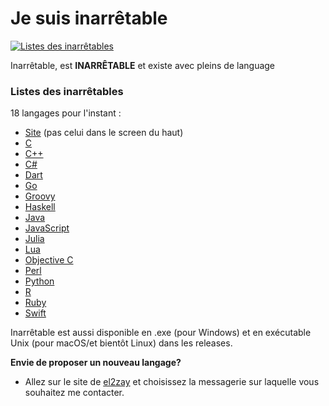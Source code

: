 # Je suis **inarrêtable**

[![Listes des inarrêtables](https://us-east-1.tixte.net/uploads/images.johanstickman.com/inarr%C3%AAtable.png)](https://github-repo-viewer.johanstickman.com/view/el2zay/innaretable/)

Inarrêtable, est **INARRÊTABLE** et existe avec pleins de language

### Listes des inarrêtables
18 langages pour l'instant :
* [Site](https://el2zay.is-a.dev/inarretable/inarretable.html) (pas celui dans le screen du haut)
* [C](https://github.com/el2zay/innaretable/blob/main/main.c)
* [C++](https://github.com/el2zay/innaretable/blob/main/main.cpp)
* [C#](https://github.com/el2zay/innaretable/blob/main/main.cs)
* [Dart](https://github.com/el2zay/innaretable/blob/main/main.dart)
* [Go](https://github.com/el2zay/innaretable/blob/main/main.go)
* [Groovy](https://github.com/el2zay/innaretable/blob/main/main.groovy)
* [Haskell](https://github.com/el2zay/innaretable/blob/main/main.hs)
* [Java](https://github.com/el2zay/inarretable/blob/main/java/src/com/company/Main.java)
* [JavaScript](https://github.com/el2zay/innaretable/blob/main/main.js)
* [Julia](https://github.com/el2zay/innaretable/blob/main/main.jl)
* [Lua](https://github.com/el2zay/innaretable/blob/main/main.lua)
* [Objective C](https://github.com/el2zay/innaretable/blob/main/main.m)
* [Perl](https://github.com/el2zay/innaretable/blob/main/main.pl)
* [Python](https://github.com/el2zay/innaretable/blob/main/main.py)
* [R](https://github.com/el2zay/innaretable/blob/main/main.r)
* [Ruby](https://github.com/el2zay/innaretable/blob/main/main.ruby)
* [Swift](https://github.com/el2zay/innaretable/blob/main/main.swift)


Inarrêtable est aussi disponible en .exe (pour Windows) et en exécutable Unix (pour macOS/et bientôt Linux) dans les releases.

**Envie de proposer un nouveau langage?**
* Allez sur le site de [el2zay](https://el2zay.is-a.dev) et choisissez la messagerie sur laquelle vous souhaitez me contacter.
